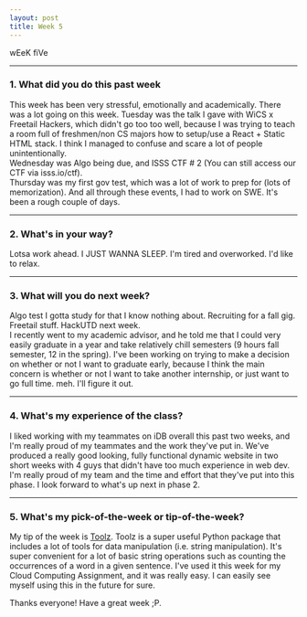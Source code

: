 ```yaml
---
layout: post
title: Week 5
---
```



wEeK fiVe

---
### 1. What did you do this past week
This week has been very stressful, emotionally and academically. There was a lot going on this week. Tuesday was the talk I gave with WiCS x Freetail Hackers, which didn't go too too well, because I was trying to teach a room full of freshmen/non CS majors how to setup/use a React + Static HTML stack. I think I managed to confuse and scare a lot of people unintentionally.   
Wednesday was Algo being due, and ISSS CTF # 2 (You can still access our CTF via isss.io/ctf).  
Thursday was my first gov test, which was a lot of work to prep for (lots of memorization). And all through these events, I had to work on SWE. It's been a rough couple of days.  

---

### 2. What's in your way?

Lotsa work ahead. I JUST WANNA SLEEP.
I'm tired and overworked. I'd like to relax.

---

### 3. What will you do next week?

Algo test I gotta study for that I know nothing about. Recruiting for a fall gig. Freetail stuff. HackUTD next week.  
I recently went to my academic advisor, and he told me that I could very easily graduate in a year and take relatively chill semesters (9 hours fall semester, 12 in the spring). I've been working on trying to make a decision on whether or not I want to graduate early, because I think the main concern is whether or not I want to take another internship, or just want to go full time. meh. I'll figure it out.

---

### 4. What's my experience of the class?

I liked working with my teammates on iDB overall this past two weeks, and I'm really proud of my teammates and the work they've put in. We've produced a really good looking, fully functional dynamic website in two short weeks with 4 guys that didn't have too much experience in web dev. I'm really proud of my team and the time and effort that they've put into this phase.
I look forward to what's up next in phase 2.

---
### 5. What's my pick-of-the-week or tip-of-the-week?

My tip of the week is [Toolz](https://github.com/pytoolz/toolz).
Toolz is a super useful Python package that includes a lot of tools for data manipulation (i.e. string manipulation). It's super convenient for a lot of basic string operations such as counting the occurrences of a word in a given sentence. I've used it this week for my Cloud Computing Assignment, and it was really easy. I can easily see myself using this in the future for sure.

Thanks everyone! Have a great week ;P.
